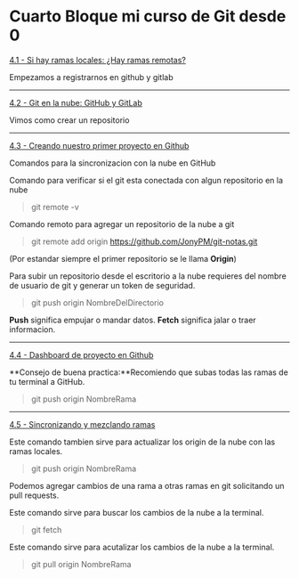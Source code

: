 # Cuarto Bloque mi curso de Git desde 0

[4.1 - Si hay ramas locales: ¿Hay ramas remotas?](https://app.ed.team/cursos/git/04/01)

Empezamos a registrarnos en github y gitlab

---
[4.2 - Git en la nube: GitHub y GitLab](https://app.ed.team/cursos/git/04/02)

Vimos como crear un repositorio

---
[4.3 - Creando nuestro primer proyecto en Github](https://app.ed.team/cursos/git/04/03)

Comandos para la sincronizacion con la nube en GitHub

Comando para verificar si el git esta conectada con algun repositorio en la nube

>git remote -v

Comando remoto para agregar un repositorio de la nube a git
>git remote add origin https://github.com/JonyPM/git-notas.git

(Por estandar siempre el primer repositorio se le llama **Origin**)

Para subir un repositorio desde el escritorio a la nube requieres del nombre de usuario de git y generar un token de seguridad.
>git push origin NombreDelDirectorio 

**Push** significa empujar o mandar datos.
**Fetch** significa jalar o traer informacion.

---
[4.4 - Dashboard de proyecto en Github](https://app.ed.team/cursos/git/04/04)

**Consejo de buena practica:**Recomiendo que subas todas las ramas de tu terminal a GitHub.

>git push origin NombreRama

---
[4.5 - Sincronizando y mezclando ramas](https://app.ed.team/cursos/git/04/05)

Este comando tambien sirve para actualizar los origin de la nube con las ramas locales.
>git push origin NombreRama

Podemos agregar cambios de una rama a otras ramas en git solicitando un pull requests.

Este comando sirve para buscar los cambios de la nube a la terminal.
>git fetch 

Este comando sirve para acutalizar los cambios de la nube a la terminal.
>git pull origin NombreRama

